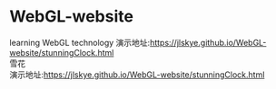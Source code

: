 # WebGL-website
learning WebGL technology
        演示地址:https://jlskye.github.io/WebGL-website/stunningClock.html<br>
    <font style="font-family:宋体,color:green">雪花</font><br>
        演示地址:https://jlskye.github.io/WebGL-website/stunningClock.html
